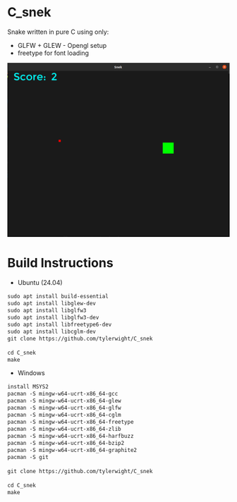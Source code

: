 
# C_snek
Snake written in pure C using only:
- GLFW + GLEW - Opengl setup
- freetype for font loading

![alt text](assets/image.png)



# Build Instructions
- Ubuntu (24.04)

```
sudo apt install build-essential
sudo apt install libglew-dev
sudo apt install libglfw3
sudo apt install libglfw3-dev
sudo apt install libfreetype6-dev
sudo apt install libcglm-dev
git clone https://github.com/tylerwight/C_snek

cd C_snek
make
```

- Windows

```
install MSYS2
pacman -S mingw-w64-ucrt-x86_64-gcc
pacman -S mingw-w64-ucrt-x86_64-glew
pacman -S mingw-w64-ucrt-x86_64-glfw
pacman -S mingw-w64-ucrt-x86_64-cglm
pacman -S mingw-w64-ucrt-x86_64-freetype
pacman -S mingw-w64-ucrt-x86_64-zlib
pacman -S mingw-w64-ucrt-x86_64-harfbuzz
pacman -S mingw-w64-ucrt-x86_64-bzip2
pacman -S mingw-w64-ucrt-x86_64-graphite2
pacman -S git

git clone https://github.com/tylerwight/C_snek

cd C_snek
make
```
